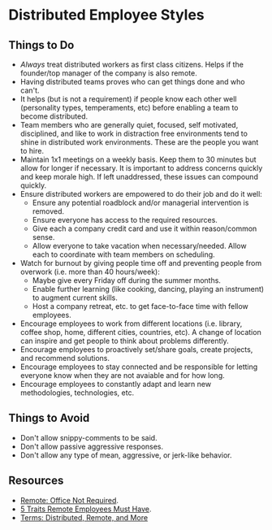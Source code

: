 # Distributed Employee Styles

## Things to Do

- *Always* treat distributed workers as first class citizens. Helps if the founder/top manager of
  the company is also remote.
- Having distributed teams proves who can get things done and who can't.
- It helps (but is not a requirement) if people know each other well (personality types,
  temperaments, etc) before enabling a team to become distributed.
- Team members who are generally quiet, focused, self motivated, disciplined, and like to work in
  distraction free environments tend to shine in distributed work environments. These are the people
  you want to hire.
- Maintain 1x1 meetings on a weekly basis. Keep them to 30 minutes but allow for longer if
  necessary. It is important to address concerns quickly and keep morale high. If left unaddressed,
  these issues can compound quickly.
- Ensure distributed workers are empowered to do their job and do it well:
    - Ensure any potential roadblock and/or managerial intervention is removed.
    - Ensure everyone has access to the required resources.
    - Give each a company credit card and use it within reason/common sense.
    - Allow everyone to take vacation when necessary/needed. Allow each to coordinate with team
      members on scheduling.
- Watch for burnout by giving people time off and preventing people from overwork (i.e. more than 40
  hours/week):
    - Maybe give every Friday off during the summer months.
    - Enable further learning (like cooking, dancing, playing an instrument) to augment current
      skills.
    - Host a company retreat, etc. to get face-to-face time with fellow employees.
- Encourage employees to work from different locations (i.e. library, coffee shop, home, different
  cities, countries, etc). A change of location can inspire and get people to think about problems
  differently.
- Encourage employees to proactively set/share goals, create projects, and recommend solutions.
- Encourage employees to stay connected and be responsible for letting everyone know when they are
  not avaiable and for how long.
- Encourage employees to constantly adapt and learn new methodologies, technologies, etc.

## Things to Avoid

- Don't allow snippy-comments to be said.
- Don't allow passive aggressive responses.
- Don't allow any type of mean, aggressive, or jerk-like behavior.

## Resources

- [Remote: Office Not Required](https://37signals.com/remote).
- [5 Traits Remote Employees Must Have](http://www.inc.com/jeff-haden/5-traits-of-great-remote-employees.html).
- [Terms: Distributed, Remote, and More](http://vanderburg.org/blog/2016/05/31/mdt_2_distributed.html)
